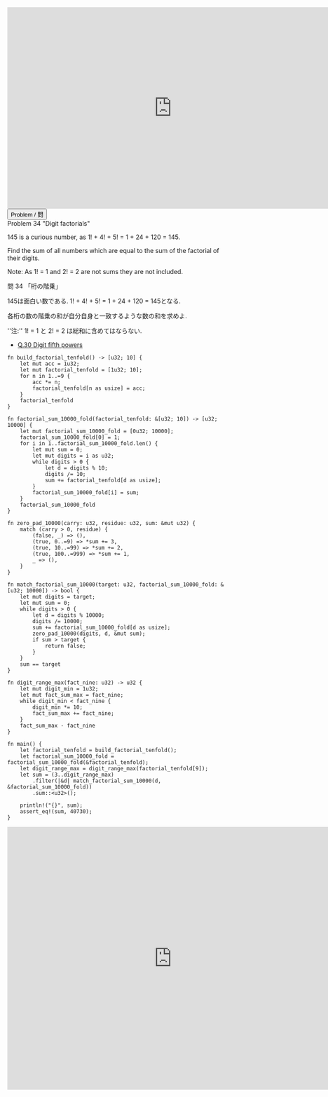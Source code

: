 <html><iframe src="https://docs.google.com/presentation/d/e/2PACX-1vTeoLqSi_tW6-cthF65pJrDdZJARY6fKE2jQAD_ZztTx_Q7SaxqQGvFqtQFD8bbdMqM8NFerkul_A57/embed?start=false&loop=false&delayms=60000" frameborder="0" width="750" height="460" allowfullscreen="true" mozallowfullscreen="true" webkitallowfullscreen="true"></iframe></html>

<html>
<button class="accordion" onclick="toggle('the-accordion');">Problem / 問</button>
<div id="the-accordion" class="panel w3-hide">
Problem 34 "Digit factorials"

<p>145 is a curious number, as 1! + 4! + 5! = 1 + 24 + 120 = 145.</p>
<p>Find the sum of all numbers which are equal to the sum of the factorial of their digits.</p>
<p class="smaller">Note: As 1! = 1 and 2! = 2 are not sums they are not included.</p>

問 34 「桁の階乗」

145は面白い数である.
1! + 4! + 5! = 1 + 24 + 120 = 145となる.

各桁の数の階乗の和が自分自身と一致するような数の和を求めよ.

''注:'' 1! = 1 と 2! = 2 は総和に含めてはならない.
</div>
</html>


- [Q.30 Digit fifth powers](./e30.md)

```rust,editable
fn build_factorial_tenfold() -> [u32; 10] {
    let mut acc = 1u32;
    let mut factorial_tenfold = [1u32; 10];
    for n in 1..=9 {
        acc *= n;
        factorial_tenfold[n as usize] = acc;
    }
    factorial_tenfold
}

fn factorial_sum_10000_fold(factorial_tenfold: &[u32; 10]) -> [u32; 10000] {
    let mut factorial_sum_10000_fold = [0u32; 10000];
    factorial_sum_10000_fold[0] = 1;
    for i in 1..factorial_sum_10000_fold.len() {
        let mut sum = 0;
        let mut digits = i as u32;
        while digits > 0 {
            let d = digits % 10;
            digits /= 10;
            sum += factorial_tenfold[d as usize];
        }
        factorial_sum_10000_fold[i] = sum;
    }
    factorial_sum_10000_fold
}

fn zero_pad_10000(carry: u32, residue: u32, sum: &mut u32) {
    match (carry > 0, residue) {
        (false, _) => (),
        (true, 0..=9) => *sum += 3,
        (true, 10..=99) => *sum += 2,
        (true, 100..=999) => *sum += 1,
        _ => (),
    }
}

fn match_factorial_sum_10000(target: u32, factorial_sum_10000_fold: &[u32; 10000]) -> bool {
    let mut digits = target;
    let mut sum = 0;
    while digits > 0 {
        let d = digits % 10000;
        digits /= 10000;
        sum += factorial_sum_10000_fold[d as usize];
        zero_pad_10000(digits, d, &mut sum);
        if sum > target {
            return false;
        }
    }
    sum == target
}

fn digit_range_max(fact_nine: u32) -> u32 {
    let mut digit_min = 1u32;
    let mut fact_sum_max = fact_nine;
    while digit_min < fact_nine {
        digit_min *= 10;
        fact_sum_max += fact_nine;
    }
    fact_sum_max - fact_nine
}

fn main() {
    let factorial_tenfold = build_factorial_tenfold();
    let factorial_sum_10000_fold = factorial_sum_10000_fold(&factorial_tenfold);
    let digit_range_max = digit_range_max(factorial_tenfold[9]);
    let sum = (3..digit_range_max)
        .filter(|&d| match_factorial_sum_10000(d, &factorial_sum_10000_fold)) 
        .sum::<u32>();

    println!("{}", sum);
    assert_eq!(sum, 40730);
}
```

<html><iframe frameborder="0" width="750" height="600" src="https://play.rust-lang.org/?version=stable&mode=debug&edition=2018&code=fn%20main()%20%7B%0A%20%20%20%20println!(%22%7B%7D%22%2C%20factorial_digit_sum(99))%3B%0A%20%20%20%20assert_eq!(factorial_digit_sum(99)%2C%20362880%20*%202)%3B%0A%20%20%20%20assert_eq!(factorial_digit_sum(0)%2C%201)%3B%0A%20%20%20%20assert_eq!(factorial_digit_sum(123)%2C%201%20%2B%202%20%2B%202%20*%203)%3B%0A%7D%0A%0Afn%20factorial(n%3A%20u32)%20-%3E%20u32%20%7B%0A%20%20%20%20match%20n%20%7B%0A%20%20%20%20%20%20%20%200%20%7C%201%20%3D%3E%201%2C%0A%20%20%20%20%20%20%20%20_%20%3D%3E%20factorial(n%20-%201)%20*%20n%2C%0A%20%20%20%20%7D%0A%7D%0A%0Afn%20factorial_digit_sum(mut%20n%3A%20u32)%20-%3E%20u32%20%7B%0A%20%20%20%20if%20n%20%3D%3D%200%20%7B%0A%20%20%20%20%20%20%20%20return%201%3B%0A%20%20%20%20%7D%0A%20%20%20%20let%20mut%20sum%20%3D%200%3B%0A%20%20%20%20while%20n%20%3E%200%20%7B%0A%20%20%20%20%20%20%20%20let%20d%20%3D%20n%20%25%2010%3B%0A%20%20%20%20%20%20%20%20sum%20%2B%3D%20factorial(d)%3B%0A%20%20%20%20%20%20%20%20n%20%2F%3D%2010%3B%0A%20%20%20%20%7D%0A%20%20%20%20sum%0A%7D"></iframe></html>
